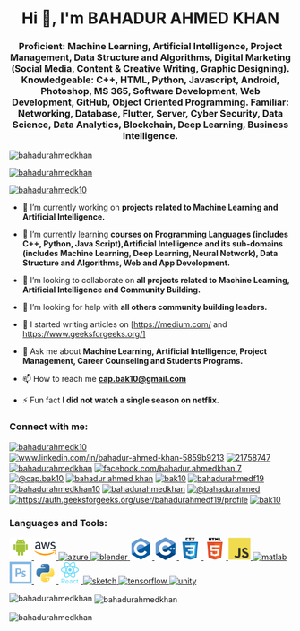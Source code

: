 <h1 align="center">Hi 👋, I'm BAHADUR AHMED KHAN</h1>
<h3 align="center">Proficient: Machine Learning, Artificial Intelligence, Project Management, Data Structure and Algorithms, Digital Marketing (Social Media, Content & Creative Writing, Graphic Designing). 
Knowledgeable: C++, HTML, Python, Javascript, Android, Photoshop, MS 365, Software Development, Web Development, GitHub, Object Oriented Programming.
Familiar: Networking, Database, Flutter, Server, Cyber Security, Data Science, Data Analytics, Blockchain, Deep Learning, Business Intelligence.</h3>
 
<p align="left"> <img src="https://komarev.com/ghpvc/?username=bahadurahmedkhan&label=Profile%20views&color=0e75b6&style=flat" alt="bahadurahmedkhan" /> </p>

<p align="left"> <a href="https://github.com/ryo-ma/github-profile-trophy"><img src="https://github-profile-trophy.vercel.app/?username=bahadurahmedkhan" alt="bahadurahmedkhan" /></a> </p>

<p align="left"> <a href="https://twitter.com/bahadurahmedk10" target="blank"><img src="https://img.shields.io/twitter/follow/bahadurahmedk10?logo=twitter&style=for-the-badge" alt="bahadurahmedk10" /></a> </p>

- 🔭 I’m currently working on **projects related to Machine Learning and Artificial Intelligence.**

- 🌱 I’m currently learning **courses on Programming Languages (includes C++, Python, Java Script),Artificial Intelligence and its sub-domains (includes Machine Learning, Deep Learning, Neural Network), Data Structure and Algorithms, Web and App Development.**

- 👯 I’m looking to collaborate on **all projects related to Machine Learning, Artificial Intelligence and Community Building.**

- 🤝 I’m looking for help with **all others community building leaders.**

- 📝 I started writing articles on [https://medium.com/ and https://www.geeksforgeeks.org/]

- 💬 Ask me about **Machine Learning, Artificial Intelligence, Project Management, Career Counseling and Students Programs.**

- 📫 How to reach me **cap.bak10@gmail.com**

- ⚡ Fun fact **I did not watch a single season on netflix.**

<h3 align="left">Connect with me:</h3>
<p align="left">
<a href="https://twitter.com/bahadurahmedk10" target="blank"><img align="center" src="https://raw.githubusercontent.com/rahuldkjain/github-profile-readme-generator/master/src/images/icons/Social/twitter.svg" alt="bahadurahmedk10" height="30" width="40" /></a>
<a href="https://linkedin.com/in/www.linkedin.com/in/bahadur-ahmed-khan-5859b9213" target="blank"><img align="center" src="https://raw.githubusercontent.com/rahuldkjain/github-profile-readme-generator/master/src/images/icons/Social/linked-in-alt.svg" alt="www.linkedin.com/in/bahadur-ahmed-khan-5859b9213" height="30" width="40" /></a>
<a href="https://stackoverflow.com/users/21758747" target="blank"><img align="center" src="https://raw.githubusercontent.com/rahuldkjain/github-profile-readme-generator/master/src/images/icons/Social/stack-overflow.svg" alt="21758747" height="30" width="40" /></a>
<a href="https://kaggle.com/bahadurahmedkhan" target="blank"><img align="center" src="https://raw.githubusercontent.com/rahuldkjain/github-profile-readme-generator/master/src/images/icons/Social/kaggle.svg" alt="bahadurahmedkhan" height="30" width="40" /></a>
<a href="https://fb.com/facebook.com/bahadur.ahmedkhan.7" target="blank"><img align="center" src="https://raw.githubusercontent.com/rahuldkjain/github-profile-readme-generator/master/src/images/icons/Social/facebook.svg" alt="facebook.com/bahadur.ahmedkhan.7" height="30" width="40" /></a>
<a href="https://medium.com/@cap.bak10" target="blank"><img align="center" src="https://raw.githubusercontent.com/rahuldkjain/github-profile-readme-generator/master/src/images/icons/Social/medium.svg" alt="@cap.bak10" height="30" width="40" /></a>
<a href="https://www.youtube.com/c/bahadur ahmed khan" target="blank"><img align="center" src="https://raw.githubusercontent.com/rahuldkjain/github-profile-readme-generator/master/src/images/icons/Social/youtube.svg" alt="bahadur ahmed khan" height="30" width="40" /></a>
<a href="https://www.codechef.com/users/bak10" target="blank"><img align="center" src="https://cdn.jsdelivr.net/npm/simple-icons@3.1.0/icons/codechef.svg" alt="bak10" height="30" width="40" /></a>
<a href="https://www.hackerrank.com/bahadurahmedf19" target="blank"><img align="center" src="https://raw.githubusercontent.com/rahuldkjain/github-profile-readme-generator/master/src/images/icons/Social/hackerrank.svg" alt="bahadurahmedf19" height="30" width="40" /></a>
<a href="https://codeforces.com/profile/bahadurahmedkhan10" target="blank"><img align="center" src="https://cdn.jsdelivr.net/npm/simple-icons@3.0.1/icons/codeforces.svg" alt="bahadurahmedkhan10" height="30" width="40" /></a>
<a href="https://www.leetcode.com/bahadurahmedkhan" target="blank"><img align="center" src="https://raw.githubusercontent.com/rahuldkjain/github-profile-readme-generator/master/src/images/icons/Social/leet-code.svg" alt="bahadurahmedkhan" height="30" width="40" /></a>
<a href="https://www.hackerearth.com/@bahadurahmed" target="blank"><img align="center" src="https://raw.githubusercontent.com/rahuldkjain/github-profile-readme-generator/master/src/images/icons/Social/hackerearth.svg" alt="@bahadurahmed" height="30" width="40" /></a>
<a href="https://auth.geeksforgeeks.org/user/https://auth.geeksforgeeks.org/user/bahadurahmedf19/profile" target="blank"><img align="center" src="https://raw.githubusercontent.com/rahuldkjain/github-profile-readme-generator/master/src/images/icons/Social/geeks-for-geeks.svg" alt="https://auth.geeksforgeeks.org/user/bahadurahmedf19/profile" height="30" width="40" /></a>
<a href="https://www.topcoder.com/members/bak10" target="blank"><img align="center" src="https://cdn.jsdelivr.net/npm/simple-icons@3.0.1/icons/topcoder.svg" alt="bak10" height="30" width="40" /></a>
</p>
<h3 align="left">Languages and Tools:</h3>
<p align="left"> <a href="https://developer.android.com" target="_blank"> <img src="https://raw.githubusercontent.com/devicons/devicon/master/icons/android/android-original-wordmark.svg" alt="android" width="40" height="40"/> </a> <a href="https://aws.amazon.com" target="_blank"> <img src="https://raw.githubusercontent.com/devicons/devicon/master/icons/amazonwebservices/amazonwebservices-original-wordmark.svg" alt="aws" width="40" height="40"/> </a> <a href="https://azure.microsoft.com/en-in/" target="_blank"> <img src="https://www.vectorlogo.zone/logos/microsoft_azure/microsoft_azure-icon.svg" alt="azure" width="40" height="40"/> </a> <a href="https://www.blender.org/" target="_blank"> <img src="https://download.blender.org/branding/community/blender_community_badge_white.svg" alt="blender" width="40" height="40"/> </a> <a href="https://www.cprogramming.com/" target="_blank"> <img src="https://raw.githubusercontent.com/devicons/devicon/master/icons/c/c-original.svg" alt="c" width="40" height="40"/> </a> <a href="https://www.w3schools.com/cpp/" target="_blank"> <img src="https://raw.githubusercontent.com/devicons/devicon/master/icons/cplusplus/cplusplus-original.svg" alt="cplusplus" width="40" height="40"/> </a> <a href="https://www.w3schools.com/css/" target="_blank"> <img src="https://raw.githubusercontent.com/devicons/devicon/master/icons/css3/css3-original-wordmark.svg" alt="css3" width="40" height="40"/> </a> <a href="https://www.w3.org/html/" target="_blank"> <img src="https://raw.githubusercontent.com/devicons/devicon/master/icons/html5/html5-original-wordmark.svg" alt="html5" width="40" height="40"/> </a> <a href="https://developer.mozilla.org/en-US/docs/Web/JavaScript" target="_blank"> <img src="https://raw.githubusercontent.com/devicons/devicon/master/icons/javascript/javascript-original.svg" alt="javascript" width="40" height="40"/> </a> <a href="https://www.mathworks.com/" target="_blank"> <img src="https://upload.wikimedia.org/wikipedia/commons/2/21/Matlab_Logo.png" alt="matlab" width="40" height="40"/> </a> <a href="https://www.photoshop.com/en" target="_blank"> <img src="https://raw.githubusercontent.com/devicons/devicon/master/icons/photoshop/photoshop-line.svg" alt="photoshop" width="40" height="40"/> </a> <a href="https://www.python.org" target="_blank"> <img src="https://raw.githubusercontent.com/devicons/devicon/master/icons/python/python-original.svg" alt="python" width="40" height="40"/> </a> <a href="https://reactjs.org/" target="_blank"> <img src="https://raw.githubusercontent.com/devicons/devicon/master/icons/react/react-original-wordmark.svg" alt="react" width="40" height="40"/> </a> <a href="https://www.sketch.com/" target="_blank"> <img src="https://www.vectorlogo.zone/logos/sketchapp/sketchapp-icon.svg" alt="sketch" width="40" height="40"/> </a> <a href="https://www.tensorflow.org" target="_blank"> <img src="https://www.vectorlogo.zone/logos/tensorflow/tensorflow-icon.svg" alt="tensorflow" width="40" height="40"/> </a> <a href="https://unity.com/" target="_blank"> <img src="https://www.vectorlogo.zone/logos/unity3d/unity3d-icon.svg" alt="unity" width="40" height="40"/> </a> </p>

<p><img align="left" src="https://github-readme-stats.vercel.app/api/top-langs?username=bahadurahmedkhan&show_icons=true&locale=en&layout=compact" alt="bahadurahmedkhan" /></p>

<p>&nbsp;<img align="center" src="https://github-readme-stats.vercel.app/api?username=bahadurahmedkhan&show_icons=true&locale=en" alt="bahadurahmedkhan" /></p>

<p><img align="center" src="https://github-readme-streak-stats.herokuapp.com/?user=bahadurahmedkhan&" alt="bahadurahmedkhan" /></p>
